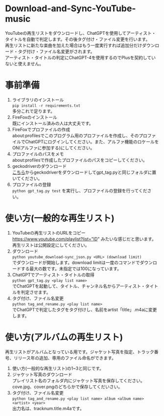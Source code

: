 # Download-and-Sync-YouTube-music
YouTubeの再生リストをダウンロードし、ChatGPTを使用してアーティスト・タイトルを自動で判定します。その後タグ付け・ファイル変更を行います。<br>
再生リストに新たな楽曲を加えた場合はもう一度実行すれば追加分だけダウンロード・タグ付け・ファイル名変更がされます。<br>
アーティスト・タイトルの判定にChatGPT-4を使用するのでPlusを契約していないと使えません。

# 事前準備
1. ライブラリのインストール<br>
`pip install -r requirements.txt`<br>
多分これで足ります。
2. FireFoxのインストール<br>
既にインストール済みの人は大丈夫です。
3. FireFoxでプロファイルの作成<br>
about:profilesでこのプログラム用のプロファイルを作成し、そのプロファイルでChatGPTにログインしてください。また、アルファ機能のロケールをON(アルファに参加する)にしてください。
4. プロファイルのパスをメモ<br>
about:profilesで作成したプロファイルのパスをコピーしてください。
5. geckodriverのダウンロード<br>
[こちら](https://github.com/mozilla/geckodriver/releases)からgeckodriverをダウンロードしてgpt_tag.pyと同じフォルダに置いてください。
6. プロファイルの登録<br>
`python gpt_tag.py test`
を実行し、プロファイルの登録を行ってください。

# 使い方(一般的な再生リスト)
1. YouTubeの再生リストのURLをコピー<br>
https://www.youtube.com/playlist?list="ID"
みたいな感じだと思います。再生リストは公開設定にしてください。
2. ダウンロード<br>
`python youtube_download-sync_json.py <URL> (download limit)`<br>
でダウンロードが開始します。download limitは一度のコマンドでダウンロードする最大の数です。未指定では100になっています。
3. ChatGPTでアーティスト・タイトルの取得<br>
`python gpt_tag.py <play list name>`<br>
でChatGPTを起動して、タイトル、チャンネル名からアーティスト・タイトルを判定させます。
4. タグ付け、ファイル名変更<br>
`python tag_and_rename.py <play list name>`<br>
でChatGPTで判定したタグをタグ付けし、名前をartist「title」.m4aに変更します。

# 使い方(アルバムの再生リスト)
再生リストがアルバムとなっている用です。ジャケット写真を指定、トラック番号、リリース年の追加、専用のファイル命名ができます。<br>
1. 使い方(一般的な再生リスト)の1~3と同じです。
2. ジャケット写真のダウンロード<br>
プレイリスト名のフォルダ内にジャケット写真を保存してください。cove.jpg、cover.pngのどちらかで保存してくだいさい。
3. タグ付け、ファイル名変更<br>
`python tag_and_rename.py <play list name> album <album name> <artist> <year>`<br>
出力名は、tracknum.title.m4aです。